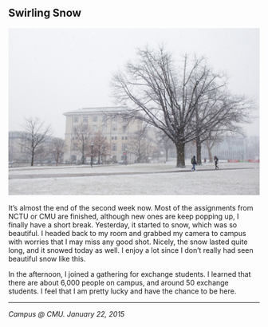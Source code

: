 ## Swirling Snow

![](../../images/snow.jpg)

It’s almost the end of the second week now. Most of the assignments from NCTU or CMU are finished, although new ones are keep popping up, I finally have a short break. Yesterday, it started to snow, which was so beautiful. I headed back to my room and grabbed my camera to campus with worries that I may miss any good shot. Nicely, the snow lasted quite long, and it snowed today as well. I enjoy a lot since I don’t really had seen beautiful snow like this.

In the afternoon, I joined a gathering for exchange students. I learned that there are about 6,000 people on campus, and around 50 exchange students. I feel that I am pretty lucky and have the chance to be here.

---

*Campus @ CMU. January 22, 2015*
